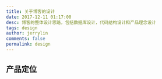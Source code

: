 ```yaml
---
title: 关于博客的设计  
date: 2017-12-11 01:17:00  
desc: 博客的整体设计思路，包括数据库设计，代码结构设计和产品理念设计  
tags: design  
author: jerrylin  
comments: false  
permalink: design  
---
```


## 产品定位

